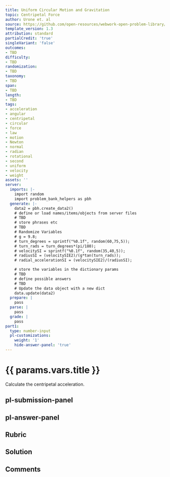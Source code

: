 ```yaml
---
title: Uniform Circular Motion and Gravitation
topic: Centripetal Force
author: Urone et. al
source: https://github.com/open-resources/webwork-open-problem-library/tree/master/Contrib/BrockPhysics/College_Physics_Urone/6.Uniform_Circular_Motion_and_Gravitation/Centripetal_Force/NU_U17-06-03-005.pg
template_version: 1.3
attribution: standard
partialCredit: 'true'
singleVariant: 'false'
outcomes:
- TBD
difficulty:
- TBD
randomization:
- TBD
taxonomy:
- TBD
span:
- TBD
length:
- TBD
tags:
- acceleration
- angular
- centripetal
- circular
- force
- law
- motion
- Newton
- normal
- radian
- rotational
- second
- uniform
- velocity
- weight
assets: ''
server:
  imports: |-
    import random
    import problem_bank_helpers as pbh
  generate: |-
    data2 = pbh.create_data2()
    # define or load names/items/objects from server files
    # TBD
    # store phrases etc
    # TBD
    # Randomize Variables
    # g = 9.8;
    # turn_degrees = sprintf("%0.1f", random(60,75,5));
    # turn_rads = turn_degrees*(pi/180);
    # velocitySI = sprintf("%0.1f", random(35,40,5));
    # radiusSI = (velocitySIE2)/(g*tan(turn_rads));
    # radial_accelerationSI = (velocitySIE2)/(radiusSI);

    # store the variables in the dictionary params
    # TBD
    # define possible answers
    # TBD
    # Update the data object with a new dict
    data.update(data2)
  prepare: |
    pass
  parse: |
    pass
  grade: |
    pass
part1:
  type: number-input
  pl-customizations:
    weight: '1'
    hide-answer-panel: 'true'
---
```


# {{ params.vars.title }} 


Calculate the centripetal acceleration.


## pl-submission-panel 


## pl-answer-panel 


## Rubric 


## Solution 


## Comments 


